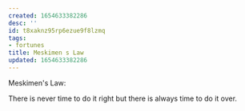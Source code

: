 ```yaml
---
created: 1654633382286
desc: ''
id: t8xaknz95rp6ezue9f8lzmq
tags:
- fortunes
title: Meskimen s Law
updated: 1654633382286
---
```

   
Meskimen's Law:   
   
There is never time to do it right but there is always time to do it over.